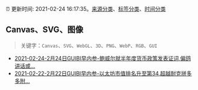 :alarm_clock: 更新时间: 2021-02-24 16:17:35。[来源分类](../README.md)、[标签分类](../TAGS.md)、[时间分类](../TIMELINE.md)

## Canvas、SVG、图像


> 关键字：`Canvas`、`SVG`、`WebGL`、`3D`、`PNG`、`WebP`、`RGB`、`GUI`



- [2021-02-24-2月24日GUIBI早内参-鲍威尔就半年度货币政策发表证词,偏鸽讲话或...](https://sec.thief.one/article_content?a_id=fee22d961ea12d11c93f0424253066ca) 
- [2021-02-22-2月22日GUIBI早内参-以太坊市值排名升至第34,超越耐克拼多多附...](https://sec.thief.one/article_content?a_id=1599d79cc870f3a972a1e46d3fe5648b) 